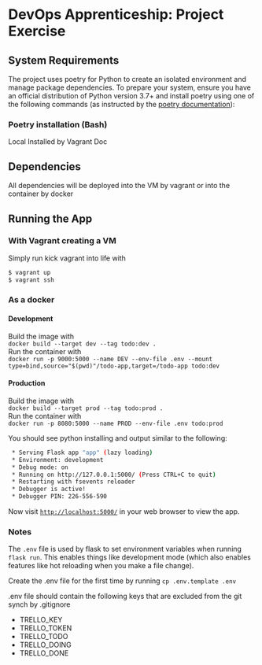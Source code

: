 # DevOps Apprenticeship: Project Exercise

## System Requirements

The project uses poetry for Python to create an isolated environment and manage package dependencies. To prepare your system, ensure you have an official distribution of Python version 3.7+ and install poetry using one of the following commands (as instructed by the [poetry documentation](https://python-poetry.org/docs/#system-requirements)):

### Poetry installation (Bash)

Local
Installed by Vagrant
Doc

## Dependencies

All dependencies will be deployed into the VM by vagrant or into the container by docker

## Running the App

### With Vagrant creating a VM

Simply run kick vagrant into life with

``` bash
$ vagrant up
$ vagrant ssh
```

### As a docker

#### Development

Build the image with  
`docker build --target dev --tag todo:dev .`  
Run the container with  
`docker run -p 9000:5000 --name DEV --env-file .env --mount type=bind,source="$(pwd)"/todo-app,target=/todo-app todo:dev`

#### Production

Build the image with  
`docker build --target prod --tag todo:prod .`  
Run the container with  
`docker run -p 8080:5000 --name PROD --env-file .env todo:prod`

You should see python installing and output similar to the following:

```bash
 * Serving Flask app "app" (lazy loading)
 * Environment: development
 * Debug mode: on
 * Running on http://127.0.0.1:5000/ (Press CTRL+C to quit)
 * Restarting with fsevents reloader
 * Debugger is active!
 * Debugger PIN: 226-556-590
```

Now visit [`http://localhost:5000/`](http://localhost:5000/) in your web browser to view the app.

### Notes

The `.env` file is used by flask to set environment variables when running `flask run`. This enables things like development mode (which also enables features like hot reloading when you make a file change).

Create the .env file for the first time by running `cp .env.template .env`

.env file should contain the following keys that are excluded from the git synch by .gitignore
 - TRELLO_KEY
 - TRELLO_TOKEN
 - TRELLO_TODO
 - TRELLO_DOING
 - TRELLO_DONE


